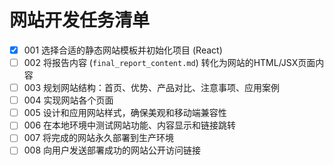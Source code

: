 # 网站开发任务清单

- [x] 001 选择合适的静态网站模板并初始化项目 (React)
- [ ] 002 将报告内容 (`final_report_content.md`) 转化为网站的HTML/JSX页面内容
- [ ] 003 规划网站结构：首页、优势、产品对比、注意事项、应用案例
- [ ] 004 实现网站各个页面
- [ ] 005 设计和应用网站样式，确保美观和移动端兼容性
- [ ] 006 在本地环境中测试网站功能、内容显示和链接跳转
- [ ] 007 将完成的网站永久部署到生产环境
- [ ] 008 向用户发送部署成功的网站公开访问链接
